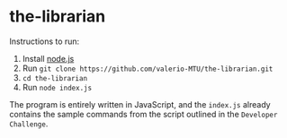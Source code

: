 # the-librarian

Instructions to run:

1. Install [node.js](https://nodejs.org/en/)
2. Run `git clone https://github.com/valerio-MTU/the-librarian.git`
3. `cd the-librarian`
4. Run `node index.js`

The program is entirely written in JavaScript, and the `index.js` already contains the sample commands from the script outlined in the `Developer Challenge`.
